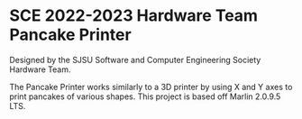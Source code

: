 # SCE 2022-2023 Hardware Team Pancake Printer
Designed by the SJSU Software and Computer Engineering Society Hardware Team. 

The Pancake Printer works similarly to a 3D printer by using X and Y axes to print pancakes of various shapes. This project is based off Marlin 2.0.9.5 LTS.